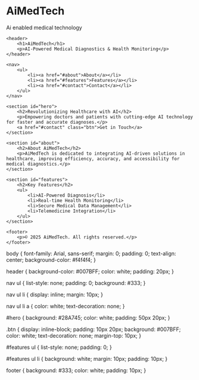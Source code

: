 # AiMedTech
Ai enabled medical technology 
<!DOCTYPE html>
<html lang="en">
<head>
    <meta charset="UTF-8">
    <meta name="viewport" content="width=device-width, initial-scale=1.0">
    <title>AiMedTech - AI-Powered Medical Solutions</title>
    <link rel="stylesheet" href="styles.css">
</head>
<body>

    <header>
        <h1>AiMedTech</h1>
        <p>AI-Powered Medical Diagnostics & Health Monitoring</p>
    </header>

    <nav>
        <ul>
            <li><a href="#about">About</a></li>
            <li><a href="#features">Features</a></li>
            <li><a href="#contact">Contact</a></li>
        </ul>
    </nav>

    <section id="hero">
        <h2>Revolutionizing Healthcare with AI</h2>
        <p>Empowering doctors and patients with cutting-edge AI technology for faster and accurate diagnoses.</p>
        <a href="#contact" class="btn">Get in Touch</a>
    </section>

    <section id="about">
        <h2>About AiMedTech</h2>
        <p>AiMedTech is dedicated to integrating AI-driven solutions in healthcare, improving efficiency, accuracy, and accessibility for medical diagnostics.</p>
    </section>

    <section id="features">
        <h2>Key Features</h2>
        <ul>
            <li>AI-Powered Diagnosis</li>
            <li>Real-time Health Monitoring</li>
            <li>Secure Medical Data Management</li>
            <li>Telemedicine Integration</li>
        </ul>
    </section>

    <footer>
        <p>© 2025 AiMedTech. All rights reserved.</p>
    </footer>

</body>
</html>
body {
    font-family: Arial, sans-serif;
    margin: 0;
    padding: 0;
    text-align: center;
    background-color: #f4f4f4;
}

header {
    background-color: #007BFF;
    color: white;
    padding: 20px;
}

nav ul {
    list-style: none;
    padding: 0;
    background: #333;
}

nav ul li {
    display: inline;
    margin: 10px;
}

nav ul li a {
    color: white;
    text-decoration: none;
}

#hero {
    background: #28A745;
    color: white;
    padding: 50px 20px;
}

.btn {
    display: inline-block;
    padding: 10px 20px;
    background: #007BFF;
    color: white;
    text-decoration: none;
    margin-top: 10px;
}

#features ul {
    list-style: none;
    padding: 0;
}

#features ul li {
    background: white;
    margin: 10px;
    padding: 10px;
}

footer {
    background: #333;
    color: white;
    padding: 10px;
}
